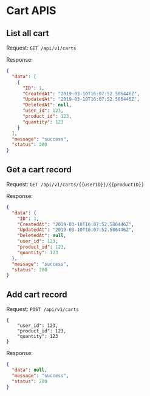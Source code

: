 # Cart APIS

## List all cart

Request:
`GET /api/v1/carts`

Response:

```json
{
  "data": [
    {
      "ID": 1,
      "CreatedAt": "2019-03-10T16:07:52.586446Z",
      "UpdatedAt": "2019-03-10T16:07:52.586446Z",
      "DeletedAt": null,
      "user_id": 123,
      "product_id": 123,
      "quantity": 123
    }
  ],
  "message": "success",
  "status": 200
}
```

## Get a cart record

Request:
`GET /api/v1/carts/{{userID}}/{{productID}}`

Response:

```json
{
  "data": {
    "ID": 1,
    "CreatedAt": "2019-03-10T16:07:52.586446Z",
    "UpdatedAt": "2019-03-10T16:07:52.586446Z",
    "DeletedAt": null,
    "user_id": 123,
    "product_id": 123,
    "quantity": 123
  },
  "message": "success",
  "status": 200
}
```

## Add cart record

Request:
`POST /api/v1/carts`

```
{
	"user_id": 123,
    "product_id": 123,
    "quantity": 123
}
```

Response:

```json
{
  "data": null,
  "message": "success",
  "status": 200
}
```
